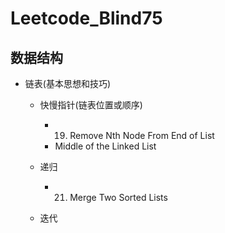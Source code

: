# Leetcode_Blind75

## 数据结构
  - 链表(基本思想和技巧)
    - 快慢指针(链表位置或顺序)
      - 19. Remove Nth Node From End of List
      - Middle of the Linked List
     
    - 递归
      - 21. Merge Two Sorted Lists 
    
    - 迭代
